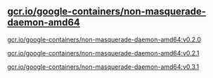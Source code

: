 
[gcr.io/google-containers/non-masquerade-daemon-amd64](https://hub.docker.com/r/anjia0532/google-containers.non-masquerade-daemon-amd64/tags/)
-----


[gcr.io/google-containers/non-masquerade-daemon-amd64:v0.2.0](https://hub.docker.com/r/anjia0532/google-containers.non-masquerade-daemon-amd64/tags/)


[gcr.io/google-containers/non-masquerade-daemon-amd64:v0.2.1](https://hub.docker.com/r/anjia0532/google-containers.non-masquerade-daemon-amd64/tags/)


[gcr.io/google-containers/non-masquerade-daemon-amd64:v0.3.1](https://hub.docker.com/r/anjia0532/google-containers.non-masquerade-daemon-amd64/tags/)


